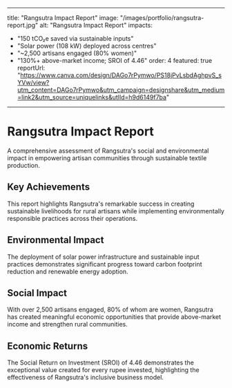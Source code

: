 
---
title: "Rangsutra Impact Report"
image: "/images/portfolio/rangsutra-report.jpg"
alt: "Rangsutra Impact Report"
impacts:
  - "150 tCO₂e saved via sustainable inputs"
  - "Solar power (108 kW) deployed across centres"
  - "~2,500 artisans engaged (80% women)"
  - "130%+ above-market income; SROI of 4.46"
order: 4
featured: true
reportUrl: "https://www.canva.com/design/DAGo7rPymwo/PS18jPvLsbdAghpvS_sYVw/view?utm_content=DAGo7rPymwo&utm_campaign=designshare&utm_medium=link2&utm_source=uniquelinks&utlId=h9d6149f7ba"
---

# Rangsutra Impact Report

A comprehensive assessment of Rangsutra's social and environmental impact in empowering artisan communities through sustainable textile production.

## Key Achievements

This report highlights Rangsutra's remarkable success in creating sustainable livelihoods for rural artisans while implementing environmentally responsible practices across their operations.

## Environmental Impact

The deployment of solar power infrastructure and sustainable input practices demonstrates significant progress toward carbon footprint reduction and renewable energy adoption.

## Social Impact

With over 2,500 artisans engaged, 80% of whom are women, Rangsutra has created meaningful economic opportunities that provide above-market income and strengthen rural communities.

## Economic Returns

The Social Return on Investment (SROI) of 4.46 demonstrates the exceptional value created for every rupee invested, highlighting the effectiveness of Rangsutra's inclusive business model.
